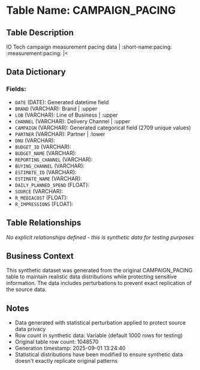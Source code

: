 # Table Name: CAMPAIGN_PACING

## Table Description
IO Tech campaign measurement pacing data | :short-name:pacing: :measurement:pacing: |<

## Data Dictionary

### Fields:

- `DATE` (DATE): Generated datetime field
- `BRAND` (VARCHAR): Brand | :upper
- `LOB` (VARCHAR): Line of Business | :upper
- `CHANNEL` (VARCHAR): Delivery Channel | :upper
- `CAMPAIGN` (VARCHAR): Generated categorical field (2709 unique values)
- `PARTNER` (VARCHAR): Partner | :lower
- `DNU` (VARCHAR):
- `BUDGET_ID` (VARCHAR):
- `BUDGET_NAME` (VARCHAR):
- `REPORTING_CHANNEL` (VARCHAR):
- `BUYING_CHANNEL` (VARCHAR):
- `ESTIMATE_ID` (VARCHAR):
- `ESTIMATE_NAME` (VARCHAR):
- `DAILY_PLANNED_SPEND` (FLOAT):
- `SOURCE` (VARCHAR):
- `R_MEDIACOST` (FLOAT):
- `R_IMPRESSIONS` (FLOAT):

## Table Relationships
*No explicit relationships defined - this is synthetic data for testing purposes*

## Business Context
This synthetic dataset was generated from the original CAMPAIGN_PACING table to maintain realistic data distributions while protecting sensitive information. The data includes perturbations to prevent exact replication of the source data.

## Notes
- Data generated with statistical perturbation applied to protect source data privacy
- Row count in synthetic data: Variable (default 1000 rows for testing)
- Original table row count: 1048570
- Generation timestamp: 2025-09-01 13:24:40
- Statistical distributions have been modified to ensure synthetic data doesn't exactly replicate original patterns
